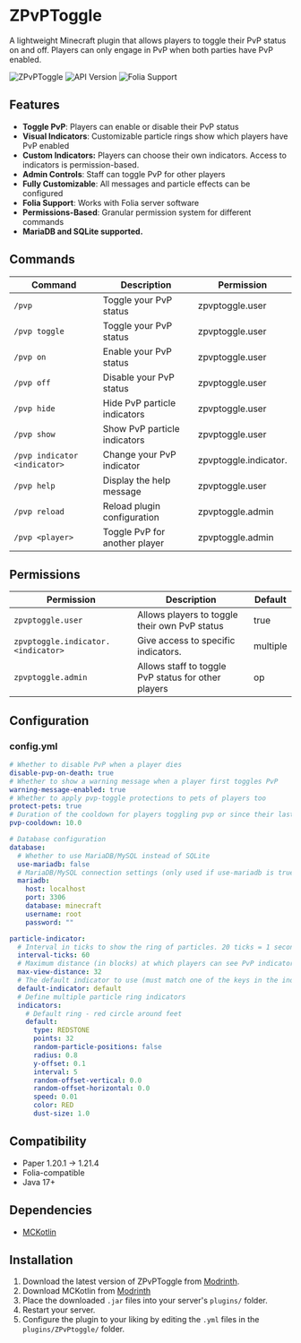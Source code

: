 # ZPvPToggle

A lightweight Minecraft plugin that allows players to toggle their PvP status on and off. Players can only engage in PvP when both parties have PvP enabled.

![ZPvPToggle](https://img.shields.io/badge/Minecraft-PvP%20Toggle-red)
![API Version](https://img.shields.io/badge/API-1.21-blue)
![Folia Support](https://img.shields.io/badge/Folia-Supported-green)

## Features

- **Toggle PvP**: Players can enable or disable their PvP status
- **Visual Indicators**: Customizable particle rings show which players have PvP enabled
- **Custom Indicators:** Players can choose their own indicators. Access to indicators is permission-based.
- **Admin Controls**: Staff can toggle PvP for other players
- **Fully Customizable**: All messages and particle effects can be configured
- **Folia Support**: Works with Folia server software
- **Permissions-Based**: Granular permission system for different commands
- **MariaDB and SQLite supported.**

## Commands

| Command | Description | Permission |
|---------|-------------|------------|
| `/pvp` | Toggle your PvP status | zpvptoggle.user |
| `/pvp toggle` | Toggle your PvP status | zpvptoggle.user |
| `/pvp on` | Enable your PvP status | zpvptoggle.user |
| `/pvp off` | Disable your PvP status | zpvptoggle.user |
| `/pvp hide` | Hide PvP particle indicators | zpvptoggle.user |
| `/pvp show` | Show PvP particle indicators | zpvptoggle.user |
| `/pvp indicator <indicator>` | Change your PvP indicator | zpvptoggle.indicator.<indicator> |
| `/pvp help` | Display the help message | zpvptoggle.user |
| `/pvp reload` | Reload plugin configuration | zpvptoggle.admin |
| `/pvp <player>` | Toggle PvP for another player | zpvptoggle.admin |

## Permissions

| Permission | Description | Default |
|------------|-------------|---------|
| `zpvptoggle.user` | Allows players to toggle their own PvP status | true |
| `zpvptoggle.indicator.<indicator>` | Give access to specific indicators. | multiple |
| `zpvptoggle.admin` | Allows staff to toggle PvP status for other players | op |

## Configuration

### config.yml
```yaml
# Whether to disable PvP when a player dies
disable-pvp-on-death: true
# Whether to show a warning message when a player first toggles PvP
warning-message-enabled: true
# Whether to apply pvp-toggle protections to pets of players too
protect-pets: true
# Duration of the cooldown for players toggling pvp or since their last pvp interaction
pvp-cooldown: 10.0

# Database configuration
database:
  # Whether to use MariaDB/MySQL instead of SQLite
  use-mariadb: false
  # MariaDB/MySQL connection settings (only used if use-mariadb is true)
  mariadb:
    host: localhost
    port: 3306
    database: minecraft
    username: root
    password: ""

particle-indicator:
  # Interval in ticks to show the ring of particles. 20 ticks = 1 second.
  interval-ticks: 60
  # Maximum distance (in blocks) at which players can see PvP indicators.
  max-view-distance: 32
  # The default indicator to use (must match one of the keys in the indicators section)
  default-indicator: default
  # Define multiple particle ring indicators
  indicators:
    # Default ring - red circle around feet
    default: 
      type: REDSTONE
      points: 32
      random-particle-positions: false
      radius: 0.8
      y-offset: 0.1
      interval: 5
      random-offset-vertical: 0.0
      random-offset-horizontal: 0.0
      speed: 0.01
      color: RED
      dust-size: 1.0
```

## Compatibility

- Paper 1.20.1 -> 1.21.4
- Folia-compatible
- Java 17+

## Dependencies

- [MCKotlin](https://modrinth.com/plugin/mckotlin)

## Installation

1. Download the latest version of ZPvPToggle from [Modrinth](https://modrinth.com/plugin/zpvptoggle/versions).
2. Download MCKotlin from [Modrinth](https://modrinth.com/plugin/mckotlin)
3. Place the downloaded `.jar` files into your server's `plugins/` folder.
4. Restart your server.
5. Configure the plugin to your liking by editing the `.yml` files in the `plugins/ZPvPtoggle/` folder.

